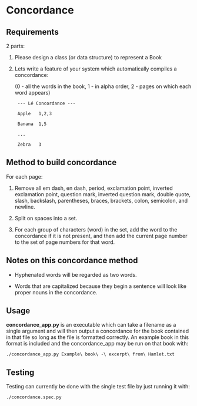 # Concordance

## Requirements
2 parts:

1. Please design a class (or data structure) to represent a Book


2. Lets write a feature of your system which automatically compiles a concordance:

    (0 - all the words in the book, 1 - in alpha order, 2 - pages on which each word appears)

        --- Lé Concordance ---

        Apple   1,2,3

        Banana  1,5

        ...

        Zebra   3

## Method to build concordance

For each page:

1. Remove all em dash, en dash, period, exclamation point, inverted exclamation point, question mark, inverted question mark, double quote, slash, backslash, parentheses, braces, brackets, colon, semicolon, and newline.

1. Split on spaces into a set.

1. For each group of characters (word) in the set, add the word to the concordance if it is not present, and then add the current page number to the set of page numbers for that word. 

## Notes on this concordance method
- Hyphenated words will be regarded as two words.

- Words that are capitalized because they begin a sentence will look like proper nouns in the concordance.

## Usage

**concordance_app.py** is an executable which can take a filename as a single argument and will then output a concordance for the book contained in that file so long as the file is formatted correctly. An example book in this format is included and the concordance_app may be run on that book with:

    ./concordance_app.py Example\ book\ -\ excerpt\ from\ Hamlet.txt

## Testing

Testing can currently be done with the single test file by just running it with:

    ./concordance.spec.py

